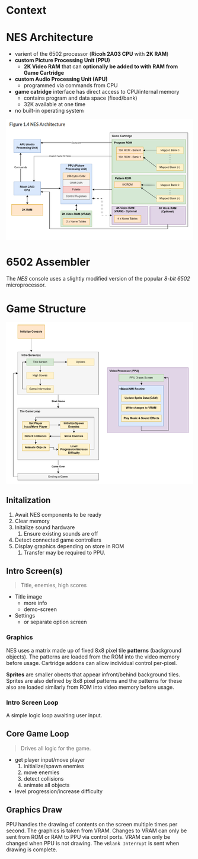 # Context

# NES Architecture

- varient of the 6502 processor (**Ricoh 2A03 CPU** with **2K RAM**)
- **custom Picture Processing Unit (PPU)**
    - **2K Video RAM** that can **optionally be added to with RAM from Game Cartridge**
- **custom Audio Processing Unit (APU)**
    - programmed via commands from CPU
- **game catridge** interface has direct access to CPU/internal memory
    - contains program and data space (fixed/bank)
    - 32K available at one time
- no built-in operating system

![NES Architecture](./assets/nes-arch.jpg)

# 6502 Assembler

The *NES* console uses a slightly modified version of the popular *8-bit 6502* microprocessor.

# Game Structure

![Game Structure](./assets/game-struct.jpg)

## Initalization
1. Await NES components to be ready
2. Clear memory
3. Initalize sound hardware
    1. Ensure existing sounds are off
4. Detect connected game controllers
5. Display graphics depending on store in ROM
    1. Transfer may be required to PPU.

## Intro Screen(s)
> Title, enemies, high scores

- Title image
    - more info
    - demo-screen
- Settings
    - or separate option screen

### Graphics
NES uses a matrix made up of fixed 8x8 pixel tile **patterns** (background objects). The patterns are loaded from the ROM into the video memory before usage. Cartridge addons can allow individual control per-pixel.

**Sprites** are smaller obects that appear infront/behind background tiles. Sprites are also defined by 8x8 pixel patterns and the patterns for these also are loaded similarly from ROM into video memory before usage.

### Intro Screen Loop

A simple logic loop awaiting user input.

## Core Game Loop
> Drives all logic for the game.

- get player input/move player
    1. initialize/spawn enemies
    2. move enemies
    3. detect collisions
    4. animate all objects
- level progression/increase difficulty

## Graphics Draw
PPU handles the drawing of contents on the screen multiple times per second. The graphics is taken from VRAM. Changes to VRAM can only be sent from ROM or RAM to PPU via control ports. VRAM can only be changed when PPU is not drawing. The `vBlank Interrupt` is sent when drawing is complete.
